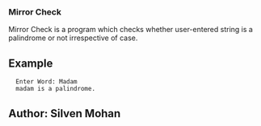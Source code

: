 ### Mirror Check

Mirror Check is a program which checks whether user-entered string is a palindrome or not irrespective of case.

## Example
```
  Enter Word: Madam
  madam is a palindrome.
```

## Author: Silven Mohan
